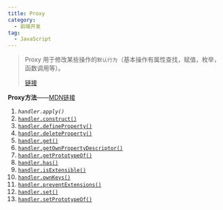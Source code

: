 ```yaml
---
title: Proxy
category:
  - 前端开发
tag:
  - JavaScript
---
```

> Proxy 用于修改某些操作的`默认行为`（基本操作有属性查找，赋值，枚举，函数调用等）。
> 
> [链接](https://segmentfault.com/a/1190000019675719?utm_source=tag-newest)

**Proxy方法**——[MDN链接](https://developer.mozilla.org/zh-CN/docs/Web/JavaScript/Reference/Global_Objects/Proxy)

1.  _`handler.apply()`_
2.  [`handler.construct()`](https://developer.mozilla.org/zh-CN/docs/Web/JavaScript/Reference/Global_Objects/Proxy/handler/construct)
3.  [`handler.defineProperty()`](https://developer.mozilla.org/zh-CN/docs/Web/JavaScript/Reference/Global_Objects/Proxy/handler/defineProperty)
4.  [`handler.deleteProperty()`](https://developer.mozilla.org/zh-CN/docs/Web/JavaScript/Reference/Global_Objects/Proxy/handler/deleteProperty)
5.  [`handler.get()`](https://developer.mozilla.org/zh-CN/docs/Web/JavaScript/Reference/Global_Objects/Proxy/handler/get)
6.  [`handler.getOwnPropertyDescriptor()`](https://developer.mozilla.org/zh-CN/docs/Web/JavaScript/Reference/Global_Objects/Proxy/handler/getOwnPropertyDescriptor)
7.  [`handler.getPrototypeOf()`](https://developer.mozilla.org/zh-CN/docs/Web/JavaScript/Reference/Global_Objects/Proxy/handler/getPrototypeOf)
8.  [`handler.has()`](https://developer.mozilla.org/zh-CN/docs/Web/JavaScript/Reference/Global_Objects/Proxy/handler/has)
9.  [`handler.isExtensible()`](https://developer.mozilla.org/zh-CN/docs/Web/JavaScript/Reference/Global_Objects/Proxy/handler/isExtensible)
10.  [`handler.ownKeys()`](https://developer.mozilla.org/zh-CN/docs/Web/JavaScript/Reference/Global_Objects/Proxy/handler/ownKeys)
11.  [`handler.preventExtensions()`](https://developer.mozilla.org/zh-CN/docs/Web/JavaScript/Reference/Global_Objects/Proxy/handler/preventExtensions)
12.  [`handler.set()`](https://developer.mozilla.org/zh-CN/docs/Web/JavaScript/Reference/Global_Objects/Proxy/handler/set)
13.  [`handler.setPrototypeOf()`](https://developer.mozilla.org/zh-CN/docs/Web/JavaScript/Reference/Global_Objects/Proxy/handler/setPrototypeOf)